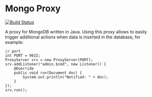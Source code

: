 # Mongo Proxy

[![Build Status](https://travis-ci.org/cylab-be/mongo-proxy.svg?branch=master)](https://travis-ci.org/cylab-be/mongo-proxy)

A proxy for MongoDB written in Java. Using this proxy allows to easily trigger additional actions when data is inserted in the database, for example:

```
// port 
int PORT = 9632;
ProxyServer srv = new ProxyServer(PORT);
srv.addListener("admin.$cmd", new Listener() {
    @Override
    public void run(Document doc) {
        System.out.println("Notified: " + doc);
    }
});
srv.run();
```
